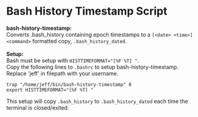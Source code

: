 # Bash History Timestamp Script

**bash-history-timestamp:** <br>
Converts .bash_history containing epoch timestamps to a `[<date> <time>] <command>` formatted copy, `.bash_history_dated`.<br>
<br>
**Setup:**<br>
Bash must be setup with `HISTTIMEFORMAT="[%F %T] "`. <br>
Copy the following lines to `.bashrc` to setup bash-history-timestamp. <br>
Replace 'jeff' in filepath with your username. <br>

    trap "/home/jeff/bin/bash-history-timestamp" 0
    export HISTTIMEFORMAT="[%F %T] "

This setup will copy `.bash_history` to `.bash_history_dated` each time the terminal is closed/exited.
<br>